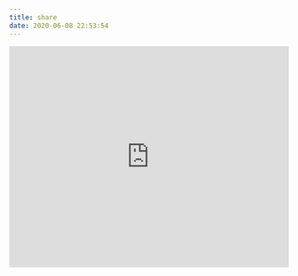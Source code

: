 ```yaml
---
title: share
date: 2020-06-08 22:53:54
---
```

<iframe src="https://i.vince.pub/file/" width="100%" height="400" name="topFrame" scrolling="yes"  noresize="noresize" frameborder="0" id="topFrame"></iframe>